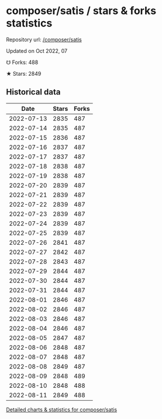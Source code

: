 # composer/satis / stars & forks statistics

Repository url: [/composer/satis](https://github.com/composer/satis)

Updated on Oct 2022, 07

☋ Forks: 488

★ Stars: 2849

## Historical data
| Date | Stars | Forks |
|------|-------|-------|
| 2022-07-13 | 2835 | 487 | 
| 2022-07-14 | 2835 | 487 | 
| 2022-07-15 | 2836 | 487 | 
| 2022-07-16 | 2837 | 487 | 
| 2022-07-17 | 2837 | 487 | 
| 2022-07-18 | 2838 | 487 | 
| 2022-07-19 | 2838 | 487 | 
| 2022-07-20 | 2839 | 487 | 
| 2022-07-21 | 2839 | 487 | 
| 2022-07-22 | 2839 | 487 | 
| 2022-07-23 | 2839 | 487 | 
| 2022-07-24 | 2839 | 487 | 
| 2022-07-25 | 2839 | 487 | 
| 2022-07-26 | 2841 | 487 | 
| 2022-07-27 | 2842 | 487 | 
| 2022-07-28 | 2843 | 487 | 
| 2022-07-29 | 2844 | 487 | 
| 2022-07-30 | 2844 | 487 | 
| 2022-07-31 | 2844 | 487 | 
| 2022-08-01 | 2846 | 487 | 
| 2022-08-02 | 2846 | 487 | 
| 2022-08-03 | 2846 | 487 | 
| 2022-08-04 | 2846 | 487 | 
| 2022-08-05 | 2847 | 487 | 
| 2022-08-06 | 2848 | 487 | 
| 2022-08-07 | 2848 | 487 | 
| 2022-08-08 | 2849 | 487 | 
| 2022-08-09 | 2848 | 489 | 
| 2022-08-10 | 2848 | 488 | 
| 2022-08-11 | 2849 | 488 | 


[Detailed charts & statistics for composer/satis](https://reviewgithub.com/rep/composer/satis)
